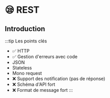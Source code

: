 # :sleepy: REST

## Introduction

:::tip Les points clés

- :white_check_mark: HTTP
- :white_check_mark: Gestion d'erreurs avec code
- JSON
- Stateless
- Mono request
- :x: Support des notification (pas de réponse)
- :x: Schéma d'API fort
- :x: Format de message fort
  :::
